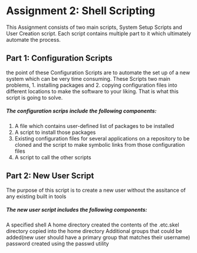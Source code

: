 # Assignment 2: Shell Scripting

This Assignment consists of two main scripts, System Setup Scripts and User Creation script.
Each script contains multiple part to it which ultimately automate the process. 
## Part 1: Configuration Scripts
the point of these Configuration Scripts are to automate the set up of a new system which can be very time consuming. These Scripts two main problems, 1. installing packages and 2. copying configuration files into different locations to make the software to your liking. That is what this script is going to solve.

##### The configuration scrips include the following components:
1. A file which contains user-defined list of packages to be installed
2. A script to install those packages
3. Existing configuration files for several applications on a repository to be cloned and the script to make symbolic links from those configuration files
5. A script to call the other scripts

## Part 2: New User Script
The purpose of this script is to create a new user without the assitance of any existing built in tools

##### The new user script includes the following components:
A specified shell
A home directory created
the contents of the .etc.skel directory copied into the home directory
Additional groups that could be added(new user should have a primary group that matches their username)
password created using the passwd utility